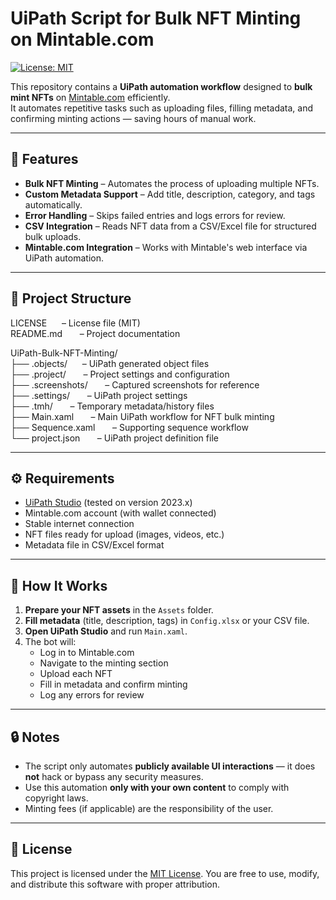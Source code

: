 # UiPath Script for Bulk NFT Minting on Mintable.com
[![License: MIT](https://img.shields.io/badge/License-MIT-yellow.svg)](LICENSE)


This repository contains a **UiPath automation workflow** designed to **bulk mint NFTs** on [Mintable.com](https://mintable.com) efficiently.  
It automates repetitive tasks such as uploading files, filling metadata, and confirming minting actions — saving hours of manual work.

---

## 🚀 Features

- **Bulk NFT Minting** – Automates the process of uploading multiple NFTs.
- **Custom Metadata Support** – Add title, description, category, and tags automatically.
- **Error Handling** – Skips failed entries and logs errors for review.
- **CSV Integration** – Reads NFT data from a CSV/Excel file for structured bulk uploads.
- **Mintable.com Integration** – Works with Mintable's web interface via UiPath automation.

---

## 📂 Project Structure

LICENSE  &nbsp;&nbsp;&nbsp;&nbsp;                    – License file (MIT)  
README.md        &nbsp;&nbsp;    &nbsp;&nbsp;        – Project documentation  

UiPath-Bulk-NFT-Minting/  
├── .objects/         &nbsp;&nbsp;&nbsp;&nbsp;       – UiPath generated object files  
├── .project/         &nbsp;&nbsp;   &nbsp;&nbsp;    – Project settings and configuration  
├── .screenshots/     &nbsp;&nbsp;     &nbsp;&nbsp;  – Captured screenshots for reference  
├── .settings/        &nbsp;&nbsp;   &nbsp;&nbsp;    – UiPath project settings  
├── .tmh/             &nbsp;&nbsp;    &nbsp;&nbsp;   – Temporary metadata/history files  
├── Main.xaml         &nbsp;&nbsp;   &nbsp;&nbsp;    – Main UiPath workflow for NFT bulk minting  
├── Sequence.xaml     &nbsp;&nbsp;  &nbsp;&nbsp;     – Supporting sequence workflow  
└── project.json      &nbsp;&nbsp;   &nbsp;&nbsp;    – UiPath project definition file  

---

## ⚙️ Requirements

- [UiPath Studio](https://www.uipath.com/product/studio) (tested on version 2023.x)
- Mintable.com account (with wallet connected)
- Stable internet connection
- NFT files ready for upload (images, videos, etc.)
- Metadata file in CSV/Excel format

---

## 📌 How It Works

1. **Prepare your NFT assets** in the `Assets` folder.  
2. **Fill metadata** (title, description, tags) in `Config.xlsx` or your CSV file.  
3. **Open UiPath Studio** and run `Main.xaml`.  
4. The bot will:
   - Log in to Mintable.com
   - Navigate to the minting section
   - Upload each NFT
   - Fill in metadata and confirm minting
   - Log any errors for review

---

## 🔒 Notes

- The script only automates **publicly available UI interactions** — it does **not** hack or bypass any security measures.
- Use this automation **only with your own content** to comply with copyright laws.
- Minting fees (if applicable) are the responsibility of the user.

---

## 📄 License

This project is licensed under the [MIT License](LICENSE).
You are free to use, modify, and distribute this software with proper attribution.
